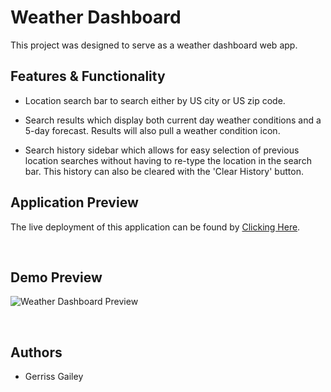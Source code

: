 # Weather Dashboard

This project was designed to serve as a weather dashboard web app. 

## Features & Functionality

- Location search bar to search either by US city or US zip code.

- Search results which display both current day weather conditions and a 5-day forecast. Results will also pull a weather condition icon.

- Search history sidebar which allows for easy selection of previous location searches without having to re-type the location in the search bar. This history can also be cleared with the 'Clear History' button.


## Application Preview

The live deployment of this application can be found by [Clicking Here](https://gerrissgailey.github.io/weather-dashboard/).

<br>

## Demo Preview


![Weather Dashboard Preview](assets/demo/preview.gif)

<br>

## Authors

* Gerriss Gailey